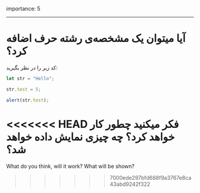 importance: 5

---

# آیا میتوان یک مشخصه‌ی رشته حرف اضافه کرد؟


کد زیر را در نظر بگیرید:

```js
let str = "Hello";

str.test = 5;

alert(str.test);
```

<<<<<<< HEAD
فکر میکنید چطور کار خواهد کرد؟ چه چیزی نمایش داده خواهد شد؟
=======
What do you think, will it work? What will be shown?
>>>>>>> 7000ede297bfd688f9a3767e8ca43abd9242f322
